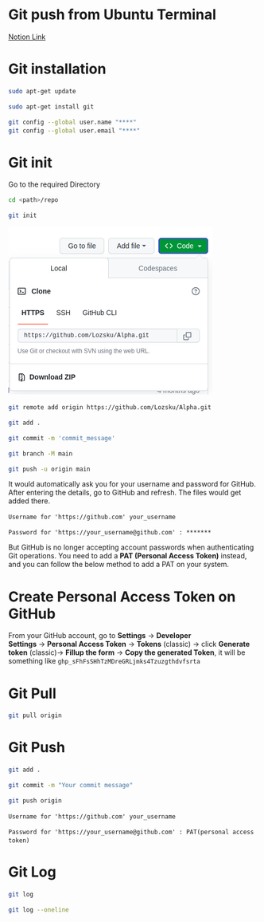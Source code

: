# Git push from Ubuntu Terminal 
[Notion Link](https://www.notion.so/Git-push-from-Ubuntu-Terminal-4eac4f305f694e52a257444051632274?pvs=21)

# Git installation 

```bash
sudo apt-get update
```

```bash
sudo apt-get install git
```

```bash
git config --global user.name "****"
git config --global user.email "****"
```

# Git init

Go to the required Directory 

```bash
cd <path>/repo
```

```bash
git init
```

![Untitled](README_files/Untitled.png)

```bash
git remote add origin https://github.com/Lozsku/Alpha.git
```

```bash
git add .
```

```bash
git commit -m 'commit_message'
```

```bash
git branch -M main
```

```bash
git push -u origin main
```

It would automatically ask you for your username and password for GitHub. After entering the details, go to GitHub and refresh. The files would get added there.

`Username for 'https://github.com' your_username` 

`Password for 'https://your_username@github.com' : *******`

But GitHub is no longer accepting account passwords when authenticating Git operations. You need to add a **PAT (Personal Access Token)** instead, and you can follow the below method to add a PAT on your system.

# **Create Personal Access Token on GitHub**

From your GitHub account, go to **Settings** → **Developer Settings** → **Personal Access Token** → **Tokens** (classic) → click **Generate token** (classic)→ **Fillup the form** → **Copy the generated Token**, it will be something like `ghp_sFhFsSHhTzMDreGRLjmks4Tzuzgthdvfsrta`

# Git Pull

```bash
git pull origin
```

# Git Push

```bash
git add .
```

```bash
git commit -m "Your commit message"
```

```bash
git push origin
```

`Username for 'https://github.com' your_username` 

`Password for 'https://your_username@github.com' : PAT(personal access token)` 

# Git Log

```bash
git log
```

```bash
git log --oneline
```
